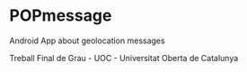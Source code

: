 # POPmessage
Android App about geolocation messages

Treball Final de Grau - UOC - Universitat Oberta de Catalunya
